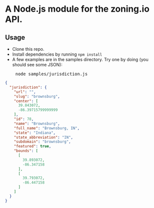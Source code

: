 # A Node.js module for the zoning.io API.

## Usage

* Clone this repo.
* Install dependencies by running <code>npm install</code>
* A few examples are in the samples directory. Try one by doing (you should see some JSON):

<pre>
	node samples/jurisdiction.js
</pre> 

```json
{
  "jurisdiction": {
    "url": "",
    "slug": "brownsburg",
    "center": [
      39.843072,
      -86.39715799999999
    ],
    "id": 78,
    "name": "Brownsburg",
    "full_name": "Brownsburg, IN",
    "state": "Indiana",
    "state_abbreviation": "IN",
    "subdomain": "brownsburg",
    "featured": true,
    "bounds": [
      [
        39.893072,
        -86.347158
      ],
      [
        39.793072,
        -86.447158
      ]
    ]
  }
}
```